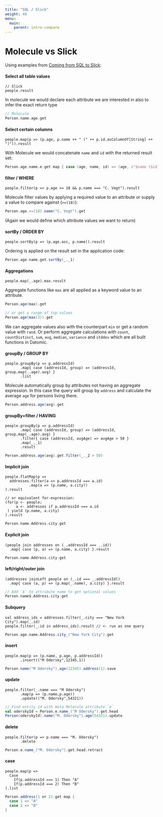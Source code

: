 ```yaml
---
title: "SQL / Slick"
weight: 40
menu:
  main:
    parent: intro-compare
---
```


# Molecule vs Slick

Using examples from [Coming from SQL to Slick](http://slick.lightbend.com/doc/3.3.3/sql-to-slick.html#select):

#### Select all table values

```
// Slick
people.result
```
In molecule we would declare each attribute we are interested in also to infer the exact return type
```scala
// Molecule
Person.name.age.get
```

#### Select certain columns

```
people.map(p => (p.age, p.name ++ " (" ++ p.id.asColumnOf[String] ++ ")")).result
```
With Molecule we would concatenate `name` and `id` with the returned result set:
```scala
Person.age.name.e.get map { case (age, name, id) => (age, s"$name ($id)" }
```

#### filter / WHERE

```
people.filter(p => p.age >= 18 && p.name === "C. Vogt").result
```
Molecule filter values by applying a required value to an attribute or supply a value to compare against (`>=(18)`):
```scala
Person.age.>=(18).name("C. Vogt").get
```
(Again we would define which attribute values we want to return)


#### sortBy / ORDER BY

```
people.sortBy(p => (p.age.asc, p.name)).result
```
Ordering is applied on the result set in the application code:
```scala
Person.age.name.get.sortBy(_._1)
```

#### Aggregations

```
people.map(_.age).max.result
```
Aggregate functions like `max` are all applied as a keyword value to an attribute.
```scala
Person.age(max).get

// or get a range of top values
Person.age(max(3)).get
```
We can aggregate values also with the counterpart `min` or get a random value with `rand`. Or perform aggregate calculations with `count`, `countDistinct`, `sum`, `avg`, `median`, `variance` and `stddev` which are all built functions in Datomic.


#### groupBy / GROUP BY

```
people.groupBy(p => p.addressId)
       .map{ case (addressId, group) => (addressId, group.map(_.age).avg) }
       .list
```
Molecule automatically group by attributes not having an aggregate expression. In this case the query will group by `address` and calculate the average `age` for persons living there.
```scala
Person.address.age(avg).get
```

#### groupBy+filter / HAVING

```
people.groupBy(p => p.addressId)
       .map{ case (addressId, group) => (addressId, group.map(_.age).avg) }
       .filter{ case (addressId, avgAge) => avgAge > 50 }
       .map(_._1)
       .result
```
```scala
Person.address.age(avg).get.filter(_._2 > 50)
```

#### Implicit join

```
people.flatMap(p =>
  addresses.filter(a => p.addressId === a.id)
           .map(a => (p.name, a.city))
).result

// or equivalent for-expression:
(for(p <- people;
     a <- addresses if p.addressId === a.id
 ) yield (p.name, a.city)
).result
```
```scala
Person.name.Address.city.get
```

#### Explicit join

```
(people join addresses on (_.addressId === _.id))
  .map{ case (p, a) => (p.name, a.city) }.result
```
```scala
Person.name.Address.city.get
```

#### left/right/outer join

```
(addresses joinLeft people on (_.id === _.addressId))
  .map{ case (a, p) => (p.map(_.name), a.city) }.result
```
```scala
// Add `$` to attribute name to get optional values
Person.name$.Address.city.get
```

#### Subquery

```
val address_ids = addresses.filter(_.city === "New York City").map(_.id)
people.filter(_.id in address_ids).result // <- run as one query
```
```scala
Person.age.name.Address.city_("New York City").get
```

#### insert

```
people.map(p => (p.name, p.age, p.addressId))
       .insert(("M Odersky",12345,1))
```
```scala
Person.name("M Odersky").age(12345).address(1).save
```

#### update

```
people.filter(_.name === "M Odersky")
       .map(p => (p.name,p.age))
       .update(("M. Odersky",54321))
```
```scala
// Find entity id with meta Molecule attribute `e`
val oderskyId = Person.e.name_("M Odersky").get.head
Person(oderskyId).name("M. Odersky").age(54321).update
```

#### delete

```
people.filter(p => p.name === "M. Odersky")
       .delete
```
```scala
Person.e.name_("M. Odersky").get.head.retract
```

#### case

```
people.map(p =>
  Case
    If(p.addressId === 1) Then "A"
    If(p.addressId === 2) Then "B"
).list
```
```scala
Person.address(1 or 2).get map {
  case 1 => "A"
  case 2 => "B"
}
```
































